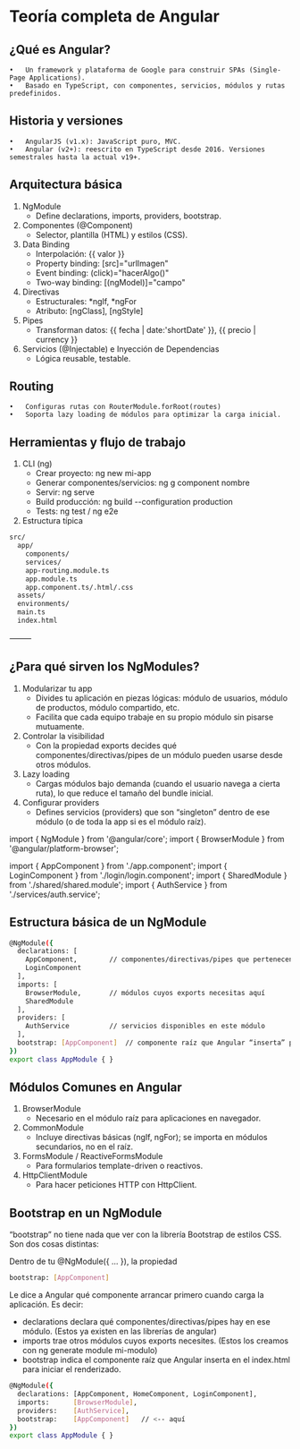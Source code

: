 # Teoría completa de Angular

## ¿Qué es Angular?
	•	Un framework y plataforma de Google para construir SPAs (Single-Page Applications).
	•	Basado en TypeScript, con componentes, servicios, módulos y rutas predefinidos.

## Historia y versiones
	•	AngularJS (v1.x): JavaScript puro, MVC.
	•	Angular (v2+): reescrito en TypeScript desde 2016. Versiones semestrales hasta la actual v19+.

## Arquitectura básica

1. NgModule
    - Define declarations, imports, providers, bootstrap.
2.	Componentes (@Component)
    - Selector, plantilla (HTML) y estilos (CSS).
3.	Data Binding
    - Interpolación: {{ valor }}
    - Property binding: [src]="urlImagen"
    - Event binding: (click)="hacerAlgo()" 
    - Two-way binding: [(ngModel)]="campo"
4.	Directivas
    - Estructurales: *ngIf, *ngFor
    - Atributo: [ngClass], [ngStyle]
5. Pipes
    - Transforman datos: {{ fecha | date:'shortDate' }}, {{ precio | currency }}
6. Servicios (@Injectable) e Inyección de Dependencias
    - Lógica reusable, testable.

## Routing
	•   Configuras rutas con RouterModule.forRoot(routes)
	•	Soporta lazy loading de módulos para optimizar la carga inicial.

## Herramientas y flujo de trabajo
1. CLI (ng)
    - Crear proyecto: ng new mi-app
    - Generar componentes/servicios: ng g component nombre
    - Servir: ng serve
    - Build producción: ng build --configuration production
    - Tests: ng test / ng e2e
2. Estructura típica

```sh
src/
  app/
    components/
    services/
    app-routing.module.ts
    app.module.ts
    app.component.ts/.html/.css
  assets/
  environments/
  main.ts
  index.html
```


⸻

## ¿Para qué sirven los NgModules?
1. Modularizar tu app
    - Divides tu aplicación en piezas lógicas: módulo de usuarios, módulo de productos, módulo compartido, etc.
	- Facilita que cada equipo trabaje en su propio módulo sin pisarse mutuamente.
2. Controlar la visibilidad
	- Con la propiedad exports decides qué componentes/directivas/pipes de un módulo pueden usarse desde otros módulos.
3. Lazy loading
	- Cargas módulos bajo demanda (cuando el usuario navega a cierta ruta), lo que reduce el tamaño del bundle inicial.
4. Configurar providers
	- Defines servicios (providers) que son “singleton” dentro de ese módulo (o de toda la app si es el módulo raíz).

import { NgModule }      from '@angular/core';
import { BrowserModule } from '@angular/platform-browser';

import { AppComponent }   from './app.component';
import { LoginComponent } from './login/login.component';
import { SharedModule }   from './shared/shared.module';
import { AuthService }    from './services/auth.service';

## Estructura básica de un NgModule

```sh
@NgModule({
  declarations: [
    AppComponent,        // componentes/directivas/pipes que pertenecen a este módulo
    LoginComponent
  ],
  imports: [
    BrowserModule,       // módulos cuyos exports necesitas aquí
    SharedModule
  ],
  providers: [
    AuthService          // servicios disponibles en este módulo
  ],
  bootstrap: [AppComponent]  // componente raíz que Angular “inserta” primero en index.html
})
export class AppModule { }
```

## Módulos Comunes en Angular
1. BrowserModule
    - Necesario en el módulo raíz para aplicaciones en navegador.
2. CommonModule
    - Incluye directivas básicas (ngIf, ngFor); se importa en módulos secundarios, no en el raíz.
3. FormsModule / ReactiveFormsModule
    - Para formularios template-driven o reactivos.
4. HttpClientModule
    - Para hacer peticiones HTTP con HttpClient.

## Bootstrap en un NgModule 

“bootstrap” no tiene nada que ver con la librería Bootstrap de estilos CSS. Son dos cosas distintas:

Dentro de tu @NgModule({ … }), la propiedad

```sh
bootstrap: [AppComponent]
```

Le dice a Angular qué componente arrancar primero cuando carga la aplicación. Es decir:
- declarations declara qué componentes/directivas/pipes hay en ese módulo. (Estos ya existen en las librerías de angular)
- imports trae otros módulos cuyos exports necesites. (Estos los creamos con ng generate module mi-modulo)
- bootstrap indica el componente raíz que Angular inserta en el index.html para iniciar el renderizado.

```sh
@NgModule({
  declarations: [AppComponent, HomeComponent, LoginComponent],
  imports:      [BrowserModule],
  providers:    [AuthService],
  bootstrap:    [AppComponent]   // <-- aquí
})
export class AppModule { }
```